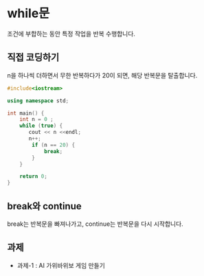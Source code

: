 # while문

조건에 부합하는 동안 특정 작업을 반복 수행합니다.

## 직접 코딩하기

n을 하나씩 더하면서 무한 반복하다가 20이 되면, 해당 반복문을 탈출합니다.

```c++
#include<iostream>

using namespace std;

int main() {
    int n = 0 ;
    while (true) {
       cout << n <<endl;
       n++;
        if (n == 20) {
            break;
        }
    }

    return 0;
}
```

## break와 continue

break는 반복문을 빠져나가고, continue는 반복문을 다시 시작합니다.

## 과제

* 과제-1 : AI 가위바위보 게임 만들기